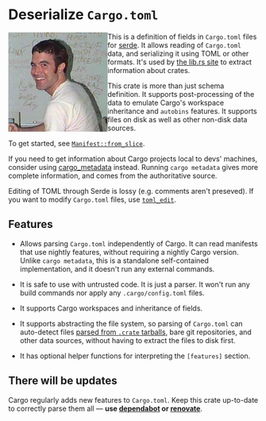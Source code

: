 # Deserialize `Cargo.toml`

<img src="the-real-tom.jpeg" align="left" alt="tom replacement" title="due to a milkshake duck situation, the preferred Tom for this format has been replaced">

This is a definition of fields in `Cargo.toml` files for [serde](https://serde.rs). It allows reading of `Cargo.toml` data, and serializing it using TOML or other formats. It's used by [the lib.rs site](https://lib.rs) to extract information about crates.

This crate is more than just schema definition. It supports post-processing of the data to emulate Cargo's workspace inheritance and `autobins` features. It supports files on disk as well as other non-disk data sources.

To get started, see [`Manifest::from_slice`][docs].

If you need to get information about Cargo projects local to devs' machines, consider using [cargo_metadata](https://lib.rs/crates/cargo_metadata) instead. Running `cargo metadata` gives more complete information, and comes from the authoritative source.

Editing of TOML through Serde is lossy (e.g. comments aren't preseved). If you want to modify `Cargo.toml` files, use [`toml_edit`](https://lib.rs/crates/toml_edit).

[docs]: https://docs.rs/cargo_toml/latest/cargo_toml/struct.Manifest.html#method.from_slice

## Features

 * Allows parsing `Cargo.toml` independently of Cargo. It can read manifests that use nightly features, without requiring a nightly Cargo version. Unlike `cargo metadata`, this is a standalone self-contained implementation, and it doesn't run any external commands.

 * It is safe to use with untrusted code. It is just a parser. It won't run any build commands nor apply any `.cargo/config.toml` files.

 * It supports Cargo workspaces and inheritance of fields.

 * It supports abstracting the file system, so parsing of `Cargo.toml` can auto-detect files [parsed from `.crate` tarballs](https://lib.rs/crates/crate_untar), bare git repositories, and other data sources, without having to extract the files to disk first.

 * It has optional helper functions for interpreting the `[features]` section.

## There will be updates

Cargo regularly adds new features to `Cargo.toml`. Keep this crate up-to-date to correctly parse them all — **use [dependabot][db] or [renovate][ren]**.

[db]: https://docs.github.com/en/code-security/dependabot/dependabot-version-updates/configuring-dependabot-version-updates
[ren]: https://docs.renovatebot.com/rust/
